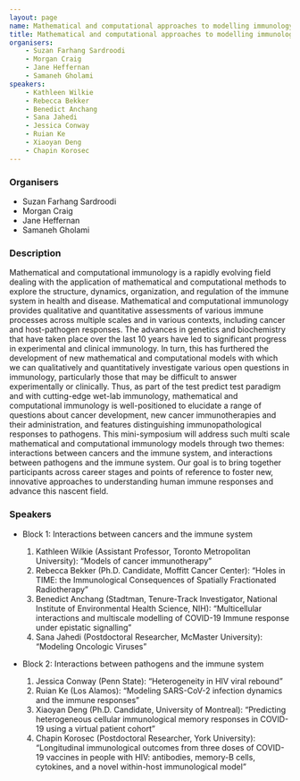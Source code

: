```yaml
---
layout: page
name: Mathematical and computational approaches to modelling immunology
title: Mathematical and computational approaches to modelling immunology
organisers: 
    - Suzan Farhang Sardroodi
    - Morgan Craig
    - Jane Heffernan
    - Samaneh Gholami
speakers:
    - Kathleen Wilkie
    - Rebecca Bekker
    - Benedict Anchang
    - Sana Jahedi
    - Jessica Conway
    - Ruian Ke
    - Xiaoyan Deng
    - Chapin Korosec
---
```


### Organisers

- Suzan Farhang Sardroodi
- Morgan Craig
- Jane Heffernan
- Samaneh Gholami

### Description

Mathematical and computational immunology is a rapidly evolving field dealing with the application of mathematical and computational methods to explore the structure, dynamics, organization, and regulation
of the immune system in health and disease. Mathematical and computational immunology provides qualitative and quantitative assessments of various immune processes across multiple scales and in various contexts, including cancer and host-pathogen responses. The advances in genetics and biochemistry that have taken place over the last 10 years have led to significant progress in experimental and clinical
immunology. In turn, this has furthered the development of new mathematical and computational models with which we can qualitatively and quantitatively investigate various open questions in immunology, particularly those that may be difficult to answer experimentally or clinically. Thus, as part of the test predict
test paradigm and with cutting-edge wet-lab immunology, mathematical and computational immunology is well-positioned to elucidate a range of questions about cancer development, new
cancer immunotherapies and their administration, and features distinguishing immunopathological responses to pathogens.
This mini-symposium will address such multi scale mathematical and computational immunology models through two themes: interactions between cancers and the immune system, and interactions between
pathogens and the immune system. Our goal is to bring together participants across career stages and points of reference to foster new, innovative approaches to understanding human immune responses and advance this nascent field.


### Speakers

- Block 1: Interactions between cancers and the immune system
    1.  Kathleen Wilkie (Assistant Professor, Toronto Metropolitan University): “Models of cancer immunotherapy”
    2. Rebecca Bekker (Ph.D. Candidate, Moffitt Cancer Center): “Holes in TIME: the Immunological Consequences of Spatially Fractionated Radiotherapy”
    3. Benedict Anchang (Stadtman, Tenure-Track Investigator, National Institute of Environmental Health Science, NIH): “Multicellular interactions and multiscale modelling of COVID-19 Immune response under epistatic signalling”
    4. Sana Jahedi (Postdoctoral Researcher, McMaster University): “Modeling Oncologic Viruses”

- Block 2: Interactions between pathogens and the immune system
    1. Jessica Conway (Penn State): “Heterogeneity in HIV viral rebound”
    2. Ruian Ke (Los Alamos): “Modeling SARS-CoV-2 infection dynamics and the immune responses”
    3. Xiaoyan Deng (Ph.D. Candidate, University of Montreal): “Predicting heterogeneous cellular immunological memory responses in COVID-19 using a virtual patient cohort”
    4. Chapin Korosec (Postdoctoral Researcher, York University): “Longitudinal immunological outcomes from three doses of COVID-19 vaccines in people with HIV: antibodies, memory-B cells, cytokines, and a novel within-host immunological model”


